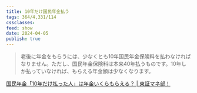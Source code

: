 ```yaml
---
title: 10年だけ国民年金払う
tags: 364/4,331/114
cssclasses: 
feed: show
date: 2024-04-05
publish: true
---
```


> 老後に年金をもらうには、少なくとも10年国民年金保険料を払わなければなりません。ただし、国民年金保険料は本来40年払うものです。10年しか払っていなければ、もらえる年金額は少なくなります。

[国民年金「10年だけ払った人」は年金いくらもらえる？ \| 東証マネ部！](https://money-bu-jpx.com/news/article044685/)

